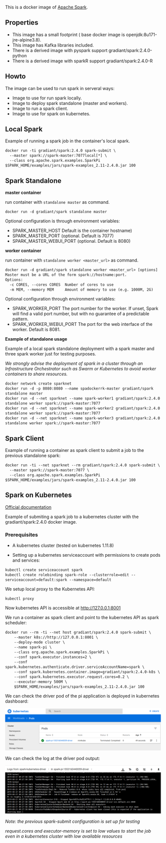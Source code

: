 This is a docker image of [Apache Spark](https://spark.apache.org/).

## Properties

- This image has a small footprint ( base docker image is openjdk:8u171-jre-alpine3.8).
- This image has Kafka libraries included.
- There is a derived image with pyspark support gradiant/spark:2.4.0-python
- There is a derived image with sparkR support gradiant/spark:2.4.0-R

## Howto
The image can be used to run spark in serveral ways:
- Image to use for run spark locally.
- Image to deploy spark standalone (master and workers).
- Image to run a spark client.
- Image to use for spark on kubernetes.


## Local Spark
Example of running a spark job in the container's local spark. 

```
docker run -ti gradiant/spark:2.4.0 spark-submit \
  --master spark://spark-master:7077local[*] \
  --class org.apache.spark.examples.SparkPi $SPARK_HOME/examples/jars/spark-examples_2.11-2.4.0.jar 100
```

## Spark Standalone 

**master container**

run container with `standalone master` as command.

``` 
docker run -d gradiant/spark standalone master
```

Optional configuration is through environment variables:

- SPARK_MASTER_HOST Default is the container hostname)
- SPARK_MASTER_PORT (optional. Default is 7077)
- SPARK_MASTER_WEBUI_PORT (optional. Default is 8080)

**worker container**

run container with `standalone worker <master_url>` as command. 

```
docker run -d gradiant/spark standalone worker <master_url> [options]
Master must be a URL of the form spark://hostname:port.
Options:
  -c CORES, --cores CORES  Number of cores to use
  -m MEM, --memory MEM     Amount of memory to use (e.g. 1000M, 2G)
```

Optional configuration through environment variables:
- SPARK_WORKER_PORT       The port number for the worker. 
If unset, Spark will find a valid port number, but with no guarantee of a predictable pattern.
- SPARK_WORKER_WEBUI_PORT The port for the web interface of the worker. Default is 8081.

**Example of standalone usage**

Example of a local spark standalone deployment with a spark master and three spark worker just for testing purposes.

*We strongly advise the deployment of spark in a cluster through an Infrastructure Orchestrator such as Swarm or Kubernetes to avoid worker containers to share resources.*


```
docker network create sparknet
docker run -d -p 8080:8080 --name spadockerrk-master gradiant/spark standalone master
docker run -d --net sparknet --name spark-worker1 gradiant/spark:2.4.0 standalone worker spark://spark-master:7077
docker run -d --net sparknet --name spark-worker2 gradiant/spark:2.4.0 standalone worker spark://spark-master:7077
docker run -d --net sparknet --name spark-worker3 gradiant/spark:2.4.0 standalone worker spark://spark-master:7077
```
## Spark Client
Example of running a container as spark client to submit a job to the previous standalone spark:

```
docker run -ti --net sparknet --rm gradiant/spark:2.4.0 spark-submit \
  --master spark://spark-master:7077 \
  --class org.apache.spark.examples.SparkPi $SPARK_HOME/examples/jars/spark-examples_2.11-2.4.0.jar 100
```

## Spark on Kubernetes

[Official documentation](https://spark.apache.org/docs/latest/running-on-kubernetes.html)

Example of submiting a spark job to a kubernetes cluster with the gradiant/spark:2.4.0 docker image.

### Prerequisites

- A kubernetes cluster (tested on kubernetes 1.11.8)

- Setting up a kubernetes serviceaccount with permissions to create pods and services:
```
kubectl create serviceaccount spark
kubectl create rolebinding spark-role --clusterrole=edit --serviceaccount=default:spark --namespace=default
```


We setup local proxy to the Kubernetes API:

```
kubectl proxy
```
Now kubernetes API is accessible at http://127.0.0.1:8001

We run a container as spark client and point to the kubernetes API as spark scheduler: 
```
docker run --rm -ti --net host gradiant/spark:2.4.0 spark-submit \
    --master k8s://http://127.0.0.1:8001 \
    --deploy-mode cluster \
    --name spark-pi \
    --class org.apache.spark.examples.SparkPi \
    --conf spark.executor.instances=2 \
    --conf spark.kubernetes.authenticate.driver.serviceAccountName=spark \
    --conf spark.kubernetes.container.image=gradiant/spark:2.4.0-k8s \
    --conf spark.kubernetes.executor.request.cores=0.2 \
    --executor-memory 500M \
    $SPARK_HOME/examples/jars/spark-examples_2.11-2.4.0.jar 100
   ```
We can check the driver pod of the pi application is deployed in kubernetes dashboard:

![driver pod](images/spark-kubernetes.png)

We can check the log at the driver pod output:

![driver pod_logs](images/driver-pod-logs.png)

*Note: the previous spark-submit configuration is set up for testing*

*request.cores and executor-memory is set to low values to start the job even in a kubernetes cluster with low available resources*